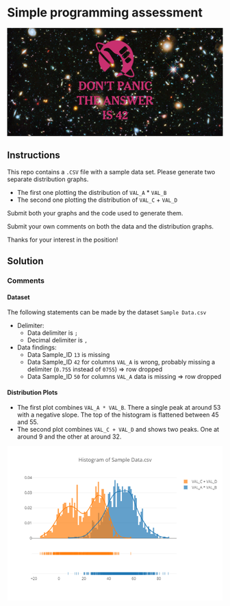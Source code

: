 # Simple programming assessment

![logo](dont_panic.png)

## Instructions
This repo contains a ``.CSV`` file with a sample data set. Please generate two separate distribution graphs.
* The first one plotting the distribution of ``VAL_A`` * ``VAL_B``
* The second one plotting the distribution of ``VAL_C`` + ``VAL_D``

Submit both your graphs and the code used to generate them.

Submit your own comments on both the data and the distribution graphs.

Thanks for your interest in the position!

## Solution
### Comments
#### Dataset
The following statements can be made by the dataset ``Sample Data.csv``
* Delimiter:
  * Data delimiter is ``;``
  * Decimal delimiter is ``,``
* Data findings:
  * Data Sample_ID ``13`` is missing
  * Data Sample_ID ``42`` for columns ``VAL_A`` is wrong, probably missing a delimiter (``0.755`` instead of ``0755``) => row dropped
  * Data Sample_ID ``50`` for columns ``VAL_A`` data is missing => row dropped

#### Distribution Plots
* The first plot combines ``VAL_A * VAL_B``. There a single peak at around 53 with a negative slope. The top of the histogram is flattened between 45 and 55.
* The second plot combines ``VAL_C + VAL_D`` and shows two peaks. One at around 9 and the other at around 32.

![Histogram of Sample_Data](histogram_of_sample_data.png)
